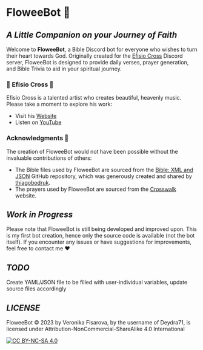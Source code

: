 # **FloweeBot** :cherry_blossom:

## *A Little Companion on your Journey of Faith*

Welcome to **FloweeBot**, a Bible Discord bot for everyone who wishes to turn their heart towards God. Originally created for the [Efisio Cross](https://www.youtube.com/@EfisioCross) Discord server, FloweeBot is designed to provide daily verses, prayer generation, and Bible Trivia to aid in your spiritual journey. 

### **:musical_note: Efisio Cross :musical_note:**

Efisio Cross is a talented artist who creates beautiful, heavenly music. Please take a moment to explore his work:
- Visit his [Website](https://efisiocross.com/)
- Listen on [YouTube](https://www.youtube.com/@EfisioCross)

### **Acknowledgments** :pray:

The creation of FloweeBot would not have been possible without the invaluable contributions of others:
- The Bible files used by FloweeBot are sourced from the [Bible: XML and JSON](https://github.com/thiagobodruk/bible) GitHub repository, which was generously created and shared by [thiagobodruk](https://github.com/thiagobodruk).
- The prayers used by FloweeBot are sourced from the [Crosswalk](https://www.crosswalk.com/) website. 

## *Work in Progress* 

Please note that FloweeBot is still being developed and improved upon. This is my first bot creation, hence only the source code is available (not the bot itself). If you encounter any issues or have suggestions for improvements, feel free to contact me :heart:

## *TODO*
Create YAML/JSON file to be filled with user-individual variables, update source files accordingly

## *LICENSE*
FloweeBot © 2023 by Veronika Fisarova, by the username of Deydra71, is licensed under Attribution-NonCommercial-ShareAlike 4.0 International 

[![CC BY-NC-SA 4.0][cc-by-nc-sa-image]][cc-by-nc-sa]

[cc-by-nc-sa]: http://creativecommons.org/licenses/by-nc-sa/4.0/
[cc-by-nc-sa-image]: https://licensebuttons.net/l/by-nc-sa/4.0/88x31.png
[cc-by-nc-sa-shield]: https://img.shields.io/badge/License-CC%20BY--NC--SA%204.0-lightgrey.svg
